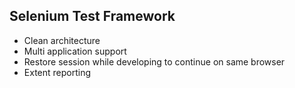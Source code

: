 ## Selenium Test Framework
* Clean architecture
* Multi application support
* Restore session while developing to continue on same browser
* Extent reporting

